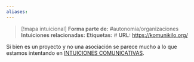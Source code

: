 ```yaml
---
aliases: 
--- 
```

> [!mapa intuicional]
> **Forma parte de:** #autonomia/organizaciones 
> **Intuiciones relacionadas:** 
> **Etiquetas:** #
> **URL:** https://komunikilo.org/

Si bien es un proyecto y no una asociación se parece mucho a lo que estamos intentando en [INTUICIONES COMUNICATIVAS](INTUICIONES%20COMUNICATIVAS.md).